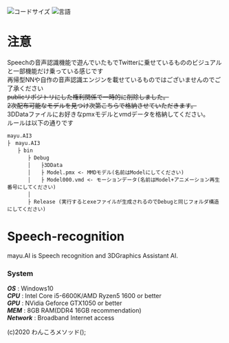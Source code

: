 ![コードサイズ](https://img.shields.io/github/languages/code-size/mayu-cs/speech-recognition)
![言語](https://img.shields.io/badge/Language-C%23-blue)
# 注意
Speechの音声認識機能で遊んでいたもでTwitterに乗せているもののビジュアルと一部機能だけ乗っている感じです  
再帰型NNや自作の音声認識エンジンを載せているものではございませんのでご了承ください  
~~publicリポジトリにした権利関係で一時的に削除しました。~~    
~~2次配布可能なモデルを見つけ次第こちらで格納させていただきます。~~  
3DDataファイルにお好きなpmxモデルとvmdデータを格納してください。  
ルールは以下の通りです  
```
mayu.AI3  
├　mayu.AI3  
　　├ bin  
　　　　├ Debug  
　　　　│　　├3DData  
　　　　│　　├ Model.pmx <- MMDモデル(名前はModelにしてください)  
　　　　│　　├ Model000.vmd <- モーションデータ(名前はModel+アニメーション再生番号にしてください)  
　　　　│  
　　　　├ Release (実行するとexeファイルが生成されるのでDebugと同じフォルダ構造にしてください)  
```  
# Speech-recognition
mayu.AI is Speech recognition and 3DGraphics Assistant AI.
### System  
***OS***  : Windows10  
***CPU*** : Intel Core i5-6600K/AMD Ryzen5 1600 or better  
***GPU*** : NVidia Geforce GTX1050 or better  
***MEM*** : 8GB RAM(DDR4 16GB recommendation)  
***Network*** : Broadband Internet access
  
(c)2020 わんころメソッド();
